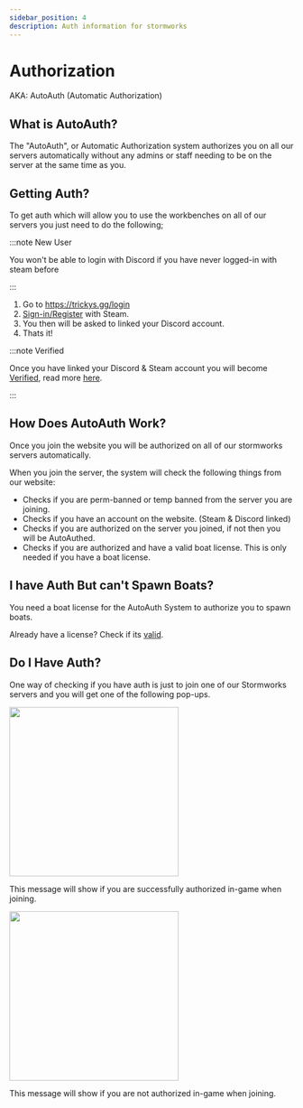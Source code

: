 ```yaml
---
sidebar_position: 4
description: Auth information for stormworks
---
```


# Authorization
AKA: AutoAuth (Automatic Authorization)

## What is AutoAuth?

The "AutoAuth", or Automatic Authorization system authorizes you on all our servers automatically without any admins or staff needing to be on the server at the same time as you.

## Getting Auth?

To get auth which will allow you to use the workbenches on all of our servers you just need to do the following;

:::note New User

You won't be able to login with Discord if you have never logged-in with steam before

:::

1. Go to https://trickys.gg/login
2. [Sign-in/Register](https://trickys.gg/login) with <i class="fa-brands fa-steam"></i> Steam.
3. You then will be asked to linked your <i class="fa-brands fa-discord"></i> Discord account.
4. Thats it!

:::note Verified

Once you have linked your <i class="fa-brands fa-discord"></i> Discord & <i class="fa-brands fa-steam"></i> Steam account you will become [Verified](./), read more [here](./).

:::

## How Does AutoAuth Work?

Once you join the website you will be authorized on all of our stormworks servers automatically.

When you join the server, the system will check the following things from our website:

- Checks if you are perm-banned or temp banned from the server you are joining.
- Checks if you have an account on the website. (Steam & Discord linked)
- Checks if you are authorized on the server you joined, if not then you will be AutoAuthed.
- Checks if you are authorized and have a valid boat license. This is only needed if you have a boat license.

## I have Auth But can't Spawn Boats?

You need a boat license for the AutoAuth System to authorize you to spawn boats.

Already have a license? Check if its [valid](https://trickys.gg/account).

## Do I Have Auth?

One way of checking if you have auth is just to join one of our Stormworks servers and you will get one of the following pop-ups.

<!-- css for flex -->
  <div class="flex-vcenter">
    <div class="img-mg">
      <img src="/img/autoauth/tsauth1.png" width="300px"/>
    </div>
<p>

This message will show if you are successfully authorized in-game when joining.

</p>
  </div>

<!-- css for flex -->
  <div class="flex-vcenter">
    <div class="img-mg">
      <img src="/img/autoauth/tsnoauth1.png" width="300px"/>
    </div>
<p>

This message will show if you are not authorized in-game when joining.

</p>
  </div>

